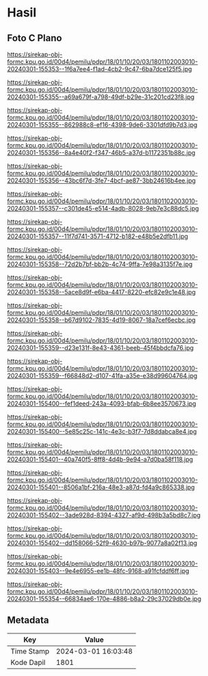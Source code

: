 # Hasil

## Foto C Plano

https://sirekap-obj-formc.kpu.go.id/00d4/pemilu/pdpr/18/01/10/20/03/1801102003010-20240301-155353--1f6a7ee4-f1ad-4cb2-9c47-6ba7dce125f5.jpg

https://sirekap-obj-formc.kpu.go.id/00d4/pemilu/pdpr/18/01/10/20/03/1801102003010-20240301-155355--a69a679f-a798-49df-b29e-31c201cd23f8.jpg

https://sirekap-obj-formc.kpu.go.id/00d4/pemilu/pdpr/18/01/10/20/03/1801102003010-20240301-155355--862988c8-ef16-4398-9de6-3301dfd9b7d3.jpg

https://sirekap-obj-formc.kpu.go.id/00d4/pemilu/pdpr/18/01/10/20/03/1801102003010-20240301-155356--8a4e40f2-f347-46b5-a37d-b1172351b88c.jpg

https://sirekap-obj-formc.kpu.go.id/00d4/pemilu/pdpr/18/01/10/20/03/1801102003010-20240301-155356--43bc6f7d-3fe7-4bcf-ae87-3bb24616b4ee.jpg

https://sirekap-obj-formc.kpu.go.id/00d4/pemilu/pdpr/18/01/10/20/03/1801102003010-20240301-155357--c301de45-e514-4adb-8028-9eb7e3c88dc5.jpg

https://sirekap-obj-formc.kpu.go.id/00d4/pemilu/pdpr/18/01/10/20/03/1801102003010-20240301-155357--11f7d741-3571-4712-b182-e48b5e2dfb11.jpg

https://sirekap-obj-formc.kpu.go.id/00d4/pemilu/pdpr/18/01/10/20/03/1801102003010-20240301-155358--72d2b7bf-bb2b-4c74-9ffa-7e98a3135f7e.jpg

https://sirekap-obj-formc.kpu.go.id/00d4/pemilu/pdpr/18/01/10/20/03/1801102003010-20240301-155358--5ace8d9f-e6ba-4417-8220-efc82e9c1e48.jpg

https://sirekap-obj-formc.kpu.go.id/00d4/pemilu/pdpr/18/01/10/20/03/1801102003010-20240301-155358--b67d9102-7835-4d19-8067-18a7cef6ecbc.jpg

https://sirekap-obj-formc.kpu.go.id/00d4/pemilu/pdpr/18/01/10/20/03/1801102003010-20240301-155359--d23e131f-8e43-4361-beeb-45f4bbdcfa76.jpg

https://sirekap-obj-formc.kpu.go.id/00d4/pemilu/pdpr/18/01/10/20/03/1801102003010-20240301-155359--f66848d2-d107-41fa-a35e-e38d99604764.jpg

https://sirekap-obj-formc.kpu.go.id/00d4/pemilu/pdpr/18/01/10/20/03/1801102003010-20240301-155400--fef1deed-243a-4093-bfab-6b8ee3570673.jpg

https://sirekap-obj-formc.kpu.go.id/00d4/pemilu/pdpr/18/01/10/20/03/1801102003010-20240301-155400--5e85c25c-141c-4e3c-b3f7-7d8ddabca8e4.jpg

https://sirekap-obj-formc.kpu.go.id/00d4/pemilu/pdpr/18/01/10/20/03/1801102003010-20240301-155401--40a740f5-8ff8-4d4b-9e94-a7d0ba58f118.jpg

https://sirekap-obj-formc.kpu.go.id/00d4/pemilu/pdpr/18/01/10/20/03/1801102003010-20240301-155401--8506a1bf-216a-48e3-a87d-fd4a9c865338.jpg

https://sirekap-obj-formc.kpu.go.id/00d4/pemilu/pdpr/18/01/10/20/03/1801102003010-20240301-155402--3ade928d-8394-4327-af9d-498b3a5bd8c7.jpg

https://sirekap-obj-formc.kpu.go.id/00d4/pemilu/pdpr/18/01/10/20/03/1801102003010-20240301-155402--dd158066-52f9-4630-b97b-9077a8a02f13.jpg

https://sirekap-obj-formc.kpu.go.id/00d4/pemilu/pdpr/18/01/10/20/03/1801102003010-20240301-155403--9e4e6955-ee1b-48fc-9168-a91fcfddf6ff.jpg

https://sirekap-obj-formc.kpu.go.id/00d4/pemilu/pdpr/18/01/10/20/03/1801102003010-20240301-155354--66834ae6-170e-4886-b8a2-29c37029db0e.jpg


## Metadata

| Key        | Value               |
| ---------- | ------------------- |
| Time Stamp | 2024-03-01 16:03:48 |
| Kode Dapil | 1801                |



